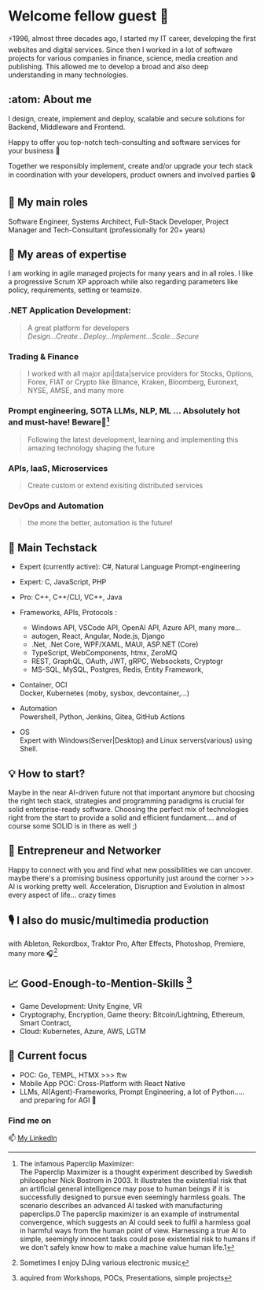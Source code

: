 # Welcome fellow guest 👯

⚡1996, almost three decades ago, I started my IT career, developing the first websites and digital services. Since then I worked in a lot of software projects for various companies in finance, science, media creation and publishing. This allowed me to develop a broad and also deep understanding in many technologies.

## :atom: About me  

I design, create, implement and deploy, scalable and secure solutions for Backend, Middleware and Frontend.

Happy to offer you top-notch tech-consulting and software services for your business 🎯

Together we responsibly implement, create and/or upgrade your tech stack in coordination with your developers, product owners and involved parties 🔒

## 🎥 My main roles  

Software Engineer, Systems Architect, Full-Stack Developer, Project Manager and Tech-Consultant (professionally for 20+ years)

## 🔱 My areas of expertise

I am working in agile managed projects for many years and in all roles. I like a progressive Scrum XP approach while also regarding parameters like policy, requirements, setting or teamsize.

### .NET Application Development:   
> A great platform for developers  
> *Design...Create...Deploy...Implement...Scale...Secure*

### Trading & Finance
> I worked with all major api|data|service providers for Stocks, Options, Forex, FIAT or Crypto like Binance, Kraken, Bloomberg, Euronext, NYSE, AMSE, and many more

### Prompt engineering, SOTA LLMs, NLP, ML ... Absolutely hot and must-have! Beware📎[^paperclip]
> Following the latest development, learning and implementing this amazing technology shaping the future

### APIs, IaaS, Microservices
> Create custom or extend exisiting distributed services 

### DevOps and Automation
> the more the better, automation is the future!

## 🔨 Main Techstack
* Expert (currently active): C#, Natural Language Prompt-engineering
* Expert: C, JavaScript, PHP
* Pro: C++, C++/CLI, VC++, Java
* Frameworks, APIs, Protocols :  
  - Windows API, VSCode API, OpenAI API, Azure API, many more...
  - autogen, React, Angular, Node.js, Django
  - .Net, .Net Core, WPF/XAML, MAUI, ASP.NET (Core)
  - TypeScript, WebComponents, htmx, ZeroMQ
  - REST, GraphQL, OAuth, JWT, gRPC, Websockets, Cryptogr
  - MS-SQL, MySQL, Postgres, Redis, Entity Framework, 
* Container, OCI  
Docker, Kubernetes (moby, sysbox, devcontainer,...)  

* Automation  
Powershell, Python, Jenkins, Gitea, GitHub Actions

* OS  
Expert with Windows(Server|Desktop) and Linux servers(various) using Shell.  

## 💡 How to start?

Maybe in the near AI-driven future not that important anymore but choosing the right tech stack, strategies and programming paradigms is crucial for solid enterprise-ready software. Choosing the perfect mix of technologies right from the start to provide a solid and efficient fundament.... and of course some SOLID is in there as well ;)

## 🏅 Entrepreneur and Networker

Happy to connect with you and find what new possibilities we can uncover. maybe there's a promising business opportunity just around the corner >>> AI is working pretty well. Acceleration, Disruption and Evolution in almost every aspect of life... crazy times  

## 🎙️ I also do music/multimedia production  

with Ableton, Rekordbox, Traktor Pro, After Effects, Photoshop, Premiere, many more 🎧[^djing]  

## 📈 Good-Enough-to-Mention-Skills [^gems]

* Game Development: Unity Engine, VR
* Cryptography, Encryption, Game theory: Bitcoin/Lightning, Ethereum, Smart Contract, 
* Cloud: Kubernetes, Azure, AWS, LGTM

## 🌱 Current focus

* POC: Go, TEMPL, HTMX >>> ftw 
* Mobile App POC: Cross-Platform with React Native
* LLMs, AI(Agent)-Frameworks, Prompt Engineering, a lot of Python..... and preparing for AGI 🔭

### Find me on  

📫 [My LinkedIn](https://www.linkedin.com/in/42dorian/)  
  
[^paperclip]:  
    The infamous Paperclip Maximizer:  
    The Paperclip Maximizer is a thought experiment described by Swedish philosopher Nick Bostrom in 2003. It illustrates the existential risk that an artificial general intelligence may pose to human beings if it is successfully designed to pursue even seemingly harmless goals. The scenario describes an advanced AI tasked with manufacturing paperclips.0 The paperclip maximizer is an example of instrumental convergence, which suggests an AI could seek to fulfil a harmless goal in harmful ways from the human point of view. Harnessing a true AI to simple, seemingly innocent tasks could pose existential risk to humans if we don't safely know how to make a machine value human life.1

[^gems]:
    aquired from Workshops, POCs, Presentations, simple projects

[^djing]:
    Sometimes I enjoy DJing various electronic music
<!--

📫 [My GitHub](https://github.com/0xDO)

**0xDO/0xDO** is a ✨ _special_ ✨ repository because its `README.md` (this file) appears on your GitHub profile.

Here are some ideas to get you started:

- 🔭 I’m currently working on ...
- 🌱 I’m currently learning ...
- 👯 I’m looking to collaborate on ...
- 🤔 I’m looking for help with ...
- 💬 Ask me about ...
- 📫 How to reach me: ...
- 😄 Pronouns: ...
- ⚡ Fun fact: ...
-->
